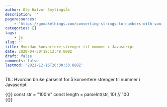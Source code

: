 ```yaml
---
author: Ole Halvor Smylingsås
description: ''
pageresources:
    - 'https://gomakethings.com/converting-strings-to-numbers-with-vanilla-javascript/'
categories: []
tags:
    - js
slug: ''
title: Hvordan konvertere strenger til nummer i Javascript
date: 2020-04-30T18:13:48.000Z
draft: false
comments: false
lastmod: '2021-12-16T20:30:33.888Z'
---
```


TIL: Hvordan bruke parseInt for å konvertere strenger til nummer i Javascript
<!--more-->

{{<highlight js>}}
const str = "100m"
const length = parseInt(str, 10)
// 100  
{{</highlight>}}
